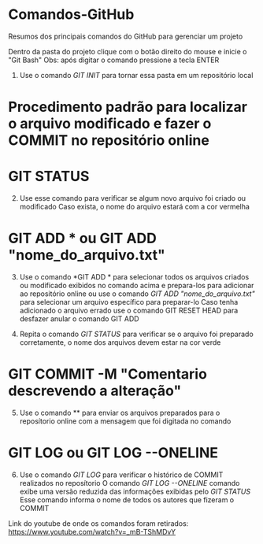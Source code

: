 # Comandos-GitHub
Resumos dos principais comandos do GitHub para gerenciar um projeto



Dentro da pasta do projeto clique com o botão direito do mouse e inicie o "Git Bash"
Obs: após digitar o comando pressione a tecla ENTER

1) Use o comando *GIT INIT* para tornar essa pasta em um repositório local

# Procedimento padrão para localizar o arquivo modificado e fazer o COMMIT no repositório online

# GIT STATUS
2) Use esse comando para verificar se algum novo arquivo foi criado ou modificado
Caso exista, o nome do arquivo estará com a cor vermelha

# GIT ADD * ou GIT ADD "nome_do_arquivo.txt"

3) Use o comando *GIT ADD * para selecionar todos os arquivos criados ou modificado exibidos no comando acima e prepara-los para adicionar ao repositório online
ou use o comando *GIT ADD "nome_do_arquivo.txt"* para selecionar um arquivo específico para preparar-lo
Caso tenha adicionado o arquivo errado use o comando GIT RESET HEAD para desfazer anular o comando GIT ADD

4) Repita o comando *GIT STATUS* para verificar se o arquivo foi preparado corretamente, o nome dos arquivos devem estar na cor verde

# GIT COMMIT -M "Comentario descrevendo a alteração"
5) Use o comando ** para enviar os arquivos preparados para o reposítorio online com a mensagem que foi digitada no comando

# GIT LOG ou GIT LOG --ONELINE
6) Use o comando *GIT LOG* para verificar o histórico de COMMIT realizados no reposítorio
O comando *GIT LOG --ONELINE* comando exibe uma versão reduzida das informações exibidas pelo *GIT STATUS*
Esse comando informa o nome de todos os autores que fizeram o COMMIT

Link do youtube de onde os comandos foram retirados: https://www.youtube.com/watch?v=_mB-TShMDvY
